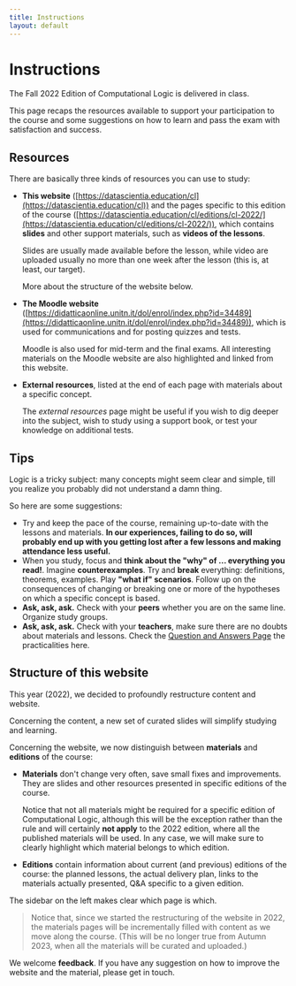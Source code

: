 ```yaml
---
title: Instructions
layout: default
---
```

# Instructions

The Fall 2022 Edition of Computational Logic is delivered in class.

This page recaps the resources available to support your participation
to the course and some suggestions on how to learn and pass the exam
with satisfaction and success.

## Resources

There are basically three kinds of resources you can use to study:

- **This website**
  ([https://datascientia.education/cl](https://datascientia.education/cl))
  and the pages specific to this edition of the course
  ([https://datascientia.education/cl/editions/cl-2022/](https://datascientia.education/cl/editions/cl-2022/)),
  which contains **slides** and other support materials, such as
  **videos of the lessons**.
  
  Slides are usually made available before the lesson,
  while video are uploaded usually no more than one week after the
  lesson (this is, at least, our target).

  More about the structure of the website below.
 
- **The Moodle website**
  ([https://didatticaonline.unitn.it/dol/enrol/index.php?id=34489](https://didatticaonline.unitn.it/dol/enrol/index.php?id=34489)),
  which is used for communications and for posting quizzes and tests.
  
  Moodle is also used for mid-term and the final exams.  All
  interesting materials on the Moodle website are also highlighted and
  linked from this website.
  
- **External resources**, listed at the end of each page with
  materials about a specific concept.

  The _external resources_ page might be useful if you wish to dig
  deeper into the subject, wish to study using a support book, or test
  your knowledge on additional tests.
  
## Tips

Logic is a tricky subject: many concepts might seem clear and
simple, till you realize you probably did not understand a damn
thing.

So here are some suggestions:
  
- Try and keep the pace of the course, remaining up-to-date with the
  lessons and materials.  **In our experiences, failing to do so, will
  probably end up with you getting lost after a few lessons and making
  attendance less useful.**
- When you study, focus and **think about the "why" of ... everything
  you read!**.  Imagine **counterexamples**.  Try and **break**
  everything: definitions, theorems, examples.  Play **"what if"
  scenarios**.  Follow up on the consequences of changing or breaking
  one or more of the hypotheses on which a specific concept is based.
- **Ask, ask, ask.** Check with your **peers** whether you are on the
  same line. Organize study groups.
- **Ask, ask, ask.** Check with your **teachers**, make sure there are
  no doubts about materials and lessons. Check the [Question and
  Answers Page](q-and-a.html) the practicalities here.

## Structure of this website

This year (2022), we decided to profoundly restructure content and
website.

Concerning the content, a new set of curated slides will simplify
studying and learning.

Concerning the website, we now distinguish between **materials** and
**editions** of the course:

- **Materials** don't change very often, save small fixes and
  improvements.  They are slides and other resources presented in
  specific editions of the course.
  
  Notice that not all materials might be required for a specific
  edition of Computational Logic, although this will be the exception
  rather than the rule and will certainly **not apply** to the 2022
  edition, where all the published materials will be used.  In any
  case, we will make sure to clearly highlight which material belongs
  to which edition.
  
- **Editions** contain information about current (and previous)
  editions of the course: the planned lessons, the actual delivery
  plan, links to the materials actually presented, Q&A specific to a
  given edition.
  
The sidebar on the left makes clear which page is which. 

> Notice that, since we started the restructuring of the website in
> 2022, the materials pages will be incrementally filled with content
> as we move along the course.  (This will be no longer true from
> Autumn 2023, when all the materials will be curated and uploaded.)

We welcome **feedback**.  If you have any suggestion on how to improve
the website and the material, please get in touch.

